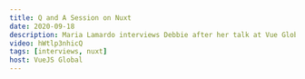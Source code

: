 ```yaml
---
title: Q and A Session on Nuxt
date: 2020-09-18
description: Maria Lamardo interviews Debbie after her talk at Vue Global on all things Nuxt.
video: hWtlp3nhicQ
tags: [interviews, nuxt]
host: VueJS Global
---
```

